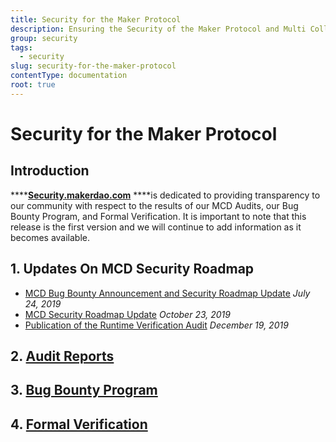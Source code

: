 ```yaml
---
title: Security for the Maker Protocol
description: Ensuring the Security of the Maker Protocol and Multi Collateral Dai
group: security
tags:
  - security
slug: security-for-the-maker-protocol
contentType: documentation
root: true
---
```


# Security for the Maker Protocol

## **Introduction**

\*\*\*\*[**Security.makerdao.com**](https://security.makerdao.com/) \*\*\*\*is dedicated to providing transparency to our community with respect to the results of our MCD Audits, our Bug Bounty Program, and Formal Verification. It is important to note that this release is the first version and we will continue to add information as it becomes available.

## 1. Updates On MCD Security Roadmap

- [MCD Bug Bounty Announcement and Security Roadmap Update](https://blog.makerdao.com/mcd-bug-bounty-announcement-and-security-roadmap-update/) _July 24, 2019_
- [MCD Security Roadmap Update](https://blog.makerdao.com/mcd-security-roadmap-update-october-2019/) _October 23, 2019_
- [Publication of the Runtime Verification Audit](https://forum.makerdao.com/t/publication-of-the-runtime-verification-audit/976) _December 19, 2019_

## 2. [Audit Reports](https://security.makerdao.com/audit-reports)

## 3. [Bug Bounty Program](https://security.makerdao.com/bug-bounty-program)

## 4. [Formal Verification](https://security.makerdao.com/formal-verification)
